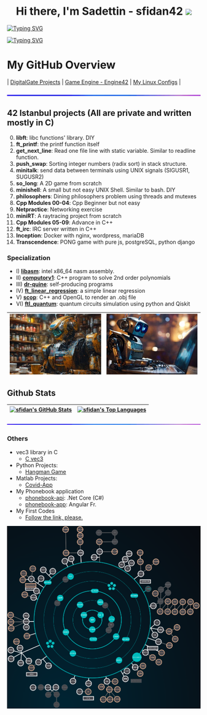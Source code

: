 <h1 align="center"><b>Hi there, I'm Sadettin - sfidan42 </b><img src="https://media.giphy.com/media/hvRJCLFzcasrR4ia7z/giphy.gif" width="35"></h1>

[![Typing SVG](https://readme-typing-svg.herokuapp.com?font=Fira+Code&size=19&duration=1000&pause=600&color=FF0000&background=000000&vCenter=true&multiline=true&width=800&height=200&lines=-%3E+1+-+Selft+Taught+Game+Developer+%F0%9F%8E%AE;-%3E+2+-+Computer+Sciencer+%F0%9F%96%A5;-%3E+3+-+Electronics+and+Communication+Engineer+%F0%9F%94%8C%E2%9A%A1;-%3E+4+-+Computer+Engineer+%F0%9F%92%BB%F0%9F%96%B1;-%3E+5+-+Active+Learner+%26+Researcher+%F0%9F%8C%8F;-%3E+6+-+Beginner+Violinist+%F0%9F%8E%BB;-%3E+7+-+German-Turkish-English+Speaker+%F0%9F%97%A3)](https://git.io/typing-svg)

[![Typing SVG](https://readme-typing-svg.herokuapp.com?font=Fira+Code&size=17&duration=4000&pause=1000&color=00FCFF&background=000000&vCenter=true&multiline=true&width=800&height=120&lines=-%3E+-%3E+%F0%9F%8C%B1+I%E2%80%99m+currently+learning+literally+everything+%F0%9F%A4%A3;-%3E+-%3E+%F0%9F%91%AF+I%E2%80%99m+looking+to+collaborate+with+other+game+developers+from+scratch;-%3E+-%3E+%F0%9F%A5%85+2025+goals%3A+read+42+number+of+reading+books.;-%3E+-%3E+%F0%9F%A5%85+2027+goals%3A+be+a+polyglot)](https://git.io/typing-svg)

# My GitHub Overview
| [DigitalGate Projects](https://github.com/sfidan42/Holy_DigitalGate_Project) | [Game Engine - Engine42](https://github.com/sfidan42/Engine42) | [My Linux Configs](https://github.com/sfidan42/linux_configs) |


<img src="https://github.com/AnderMendoza/AnderMendoza/raw/main/assets/line-neon.gif" width="100%" height="3px">

## 42 Istanbul projects (All are private and written mostly in C)
0) **libft**: libc functions' library. DIY
1) **ft_printf**: the printf function itself
2) **get_next_line**: Read one file line with static variable. Similar to readline function.
3) **push_swap**: Sorting integer numbers (radix sort) in stack structure.
4) **minitalk**: send data between terminals using UNIX signals (SIGUSR1, SUGUSR2)
5) **so_long**: A 2D game from scratch
6) **minishell**: A small but not easy UNIX Shell. Similar to bash. DIY
7) **philosophers**: Dining philosophers problem using threads and mutexes
8) **Cpp Modules 00-04**: Cpp Beginner but not easy
9) **Netpractice**: Networking exercise
10) **miniRT**: A raytracing project from scratch
11) **Cpp Modules 05-09**: Advance in C++
12) **ft_irc**: IRC server written in C++
13) **Inception**: Docker with nginx, wordpress, mariaDB
14) **Transcendence**: PONG game with pure js, postgreSQL, python django
### Specialization
- I) [**libasm**](https://github.com/sfidan42/42_I_libasm/tree/macos): intel x86_64 nasm assembly.
- II) [**computorv1**](https://github.com/sfidan42/42_II_computorv1): C++ program to solve 2nd order polynomials
- III) [**dr-quine**](https://github.com/sfidan42/42_III_dr-quine): self-producing programs
- IV) [**ft_linear_regression**](https://github.com/sfidan42/42_IV_ft_linear_regression): a simple linear regression
- V) [**scop**](https://github.com/sfidan42/42_V_scop): C++ and OpenGL to render an .obj file
- VI) [**ftl_quantum**](https://github.com/sfidan42/42_VI_ftl_quantum): quantum circuits simulation using python and Qiskit

| ![robot_left](img/robot_right.jpeg) | ![robot_right](img/robot_left.jpeg) |
|---|---|

## Github Stats
| [![sfidan's GitHub Stats](https://github-readme-stats.vercel.app/api?username=sfidan42&include_all_commits=true&count_private=true&show_icons=true&line_height=20&title_color=7A7ADB&icon_color=2234AE&text_color=D3D3D3&bg_color=0,000000,130F40)](https://github.com/sfidan42/) | [![sfidan's Top Languages](https://github-readme-stats.vercel.app/api/top-langs?username=sfidan42&show_icons=true&locale=en&layout=compact&line_height=20&title_color=7A7ADB&icon_color=2234AE&text_color=D3D3D3&bg_color=0,000000,130F40)](https://github.com/sfidan42/) |
|---|---|

<img src="https://github.com/AnderMendoza/AnderMendoza/raw/main/assets/line-neon.gif" width="100%" height="2px">

### Others
- vec3 library in C
    - [C vec3](https://github.com/sfidan42/vec3-library-diy)
- Python Projects:
    - [Hangman Game](https://github.com/sfidan42/Hangman-Game)
- Matlab Projects:
    - [Covid-App](https://github.com/sfidan42/Covid-19-Visualizer)
- My Phonebook application
    - [phonebook-api](https://github.com/sfidan42/Phonebook-API): .Net Core (C#)
    - [phonebook-app](https://github.com/sfidan42/Phonebook-APP): Angular Fr.
- My First Codes
     - [Follow the link, please.](https://github.com/sfidan42/My-First-Codes)

<img src="img/holy_graph.png" alt="My 42 Holy Graph">
